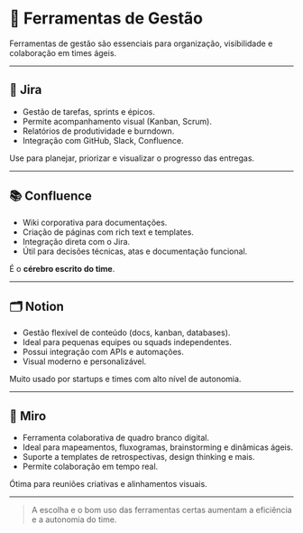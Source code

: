 # 🧰 Ferramentas de Gestão

Ferramentas de gestão são essenciais para organização, visibilidade e colaboração em times ágeis.

---

## 📌 Jira

- Gestão de tarefas, sprints e épicos.
- Permite acompanhamento visual (Kanban, Scrum).
- Relatórios de produtividade e burndown.
- Integração com GitHub, Slack, Confluence.

Use para planejar, priorizar e visualizar o progresso das entregas.

---

## 📚 Confluence

- Wiki corporativa para documentações.
- Criação de páginas com rich text e templates.
- Integração direta com o Jira.
- Útil para decisões técnicas, atas e documentação funcional.

É o **cérebro escrito do time**.

---

## 🗂️ Notion

- Gestão flexível de conteúdo (docs, kanban, databases).
- Ideal para pequenas equipes ou squads independentes.
- Possui integração com APIs e automações.
- Visual moderno e personalizável.

Muito usado por startups e times com alto nível de autonomia.

---

## 🧠 Miro

- Ferramenta colaborativa de quadro branco digital.
- Ideal para mapeamentos, fluxogramas, brainstorming e dinâmicas ágeis.
- Suporte a templates de retrospectivas, design thinking e mais.
- Permite colaboração em tempo real.

Ótima para reuniões criativas e alinhamentos visuais.

---

> A escolha e o bom uso das ferramentas certas aumentam a eficiência e a autonomia do time.
